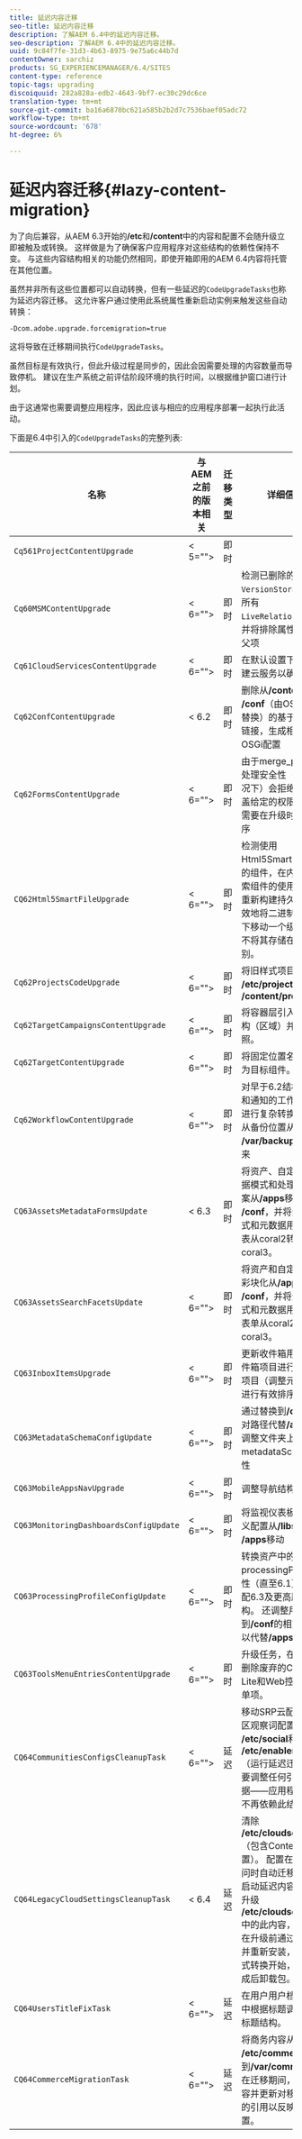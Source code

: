```yaml
---
title: 延迟内容迁移
seo-title: 延迟内容迁移
description: 了解AEM 6.4中的延迟内容迁移。
seo-description: 了解AEM 6.4中的延迟内容迁移。
uuid: 9c84f7fe-31d3-4b63-8975-9e75a6c44b7d
contentOwner: sarchiz
products: SG_EXPERIENCEMANAGER/6.4/SITES
content-type: reference
topic-tags: upgrading
discoiquuid: 282a828a-edb2-4643-9bf7-ec30c29dc6ce
translation-type: tm+mt
source-git-commit: ba16a6870bc621a585b2b2d7c7536baef05adc72
workflow-type: tm+mt
source-wordcount: '678'
ht-degree: 6%

---
```



# 延迟内容迁移{#lazy-content-migration}

为了向后兼容，从AEM 6.3开始的&#x200B;**/etc**&#x200B;和&#x200B;**/content**&#x200B;中的内容和配置不会随升级立即被触及或转换。 这样做是为了确保客户应用程序对这些结构的依赖性保持不变。 与这些内容结构相关的功能仍然相同，即使开箱即用的AEM 6.4内容将托管在其他位置。

虽然并非所有这些位置都可以自动转换，但有一些延迟的`CodeUpgradeTasks`也称为延迟内容迁移。 这允许客户通过使用此系统属性重新启动实例来触发这些自动转换：

```shell
-Dcom.adobe.upgrade.forcemigration=true
```

这将导致在迁移期间执行`CodeUpgradeTasks`。

虽然目标是有效执行，但此升级过程是同步的，因此会因需要处理的内容数量而导致停机。 建议在生产系统之前评估阶段环境的执行时间，以根据维护窗口进行计划。

由于这通常也需要调整应用程序，因此应该与相应的应用程序部署一起执行此活动。

下面是6.4中引入的`CodeUpgradeTasks`的完整列表:

| **名称** | **与AEM之前的版本相关** | **迁移类型** | **详细信息** |
|---|---|---|---|
| `Cq561ProjectContentUpgrade` | &lt; 5=&quot;&quot;> | 即时 |  |
| `Cq60MSMContentUpgrade` | &lt; 6=&quot;&quot;> | 即时 | 检测已删除的`VersionStorage`中的所有`LiveRelationShips`，并将排除属性添加到父项 |
| `Cq61CloudServicesContentUpgrade` | &lt; 6=&quot;&quot;> | 即时 | 在默认设置下重新构建云服务以确保安全 |
| `Cq62ConfContentUpgrade` | &lt; 6.2 | 即时 | 删除从&#x200B;**/content**&#x200B;到&#x200B;**/conf**（由OSGi机制替换）的基于属性的链接，生成相应的OSGi配置 |
| `Cq62FormsContentUpgrade` | &lt; 6=&quot;&quot;> | 即时 | 由于merge_preserve处理安全性（默认情况下）会拒绝规则覆盖给定的权限，因此需要在升级时重新排序 |
| `CQ62Html5SmartFileUpgrade` | &lt; 6=&quot;&quot;> | 即时 | 检测使用Html5SmartFile构件的组件，在内容中搜索组件的使用实例并重新构建持久性，有效地将二进制文件向下移动一个级别，而不将其存储在组件级别。 |
| `Cq62ProjectsCodeUpgrade` | &lt; 6=&quot;&quot;> | 即时 | 将旧样式项目从&#x200B;**/etc/projects**&#x200B;移至&#x200B;**/content/projects** |
| `Cq62TargetCampaignsContentUpgrade` | &lt; 6=&quot;&quot;> | 即时 | 将容器层引入层次结构（区域）并调整参照。 |
| `Cq62TargetContentUpgrade` | &lt; 6=&quot;&quot;> | 即时 | 将固定位置名称设置为目标组件。 |
| `Cq62WorkflowContentUpgrade` | &lt; 6=&quot;&quot;> | 即时 | 对早于6.2结构、实例和通知的工作流模型进行复杂转换，然后从备份位置从&#x200B;**/var/backup**&#x200B;合并回来 |
| `CQ63AssetsMetadataFormsUpdate` | &lt; 6.3 | 即时 | 将资产、自定义元数据模式和处理用户档案从&#x200B;**/apps**&#x200B;移至&#x200B;**/conf**，并将元数据模式和元数据用户档案表从coral2转换为coral3。 |
| `CQ63AssetsSearchFacetsUpdate` | &lt; 6=&quot;&quot;> | 即时 | 将资产和自定义搜索彩块化从&#x200B;**/apps**&#x200B;移至&#x200B;**/conf**，并将元数据模式和元数据用户档案表单从coral2转换至coral3。 |
| `CQ63InboxItemsUpgrade` | &lt; 6=&quot;&quot;> | 即时 | 更新收件箱用于对收件箱项目进行排序的项目（调整元数据以进行有效排序） |
| `CQ63MetadataSchemaConfigUpdate` | &lt; 6=&quot;&quot;> | 即时 | 通过替换到&#x200B;**/conf**&#x200B;的相对路径代替&#x200B;**/apps**，调整文件夹上的metadataSchema属性 |
| `CQ63MobileAppsNavUpgrade` | &lt; 6=&quot;&quot;> | 即时 | 调整导航结构 |
| `CQ63MonitoringDashboardsConfigUpdate` | &lt; 6=&quot;&quot;> | 即时 | 将监视仪表板的自定义配置从&#x200B;**/libs**&#x200B;和&#x200B;**/apps**&#x200B;移动 |
| `CQ63ProcessingProfileConfigUpdate` | &lt; 6=&quot;&quot;> | 即时 | 转换资产中的processingProfile属性（直至6.1），以匹配6.3及更高版本的结构。 还调整用户档案到&#x200B;**/conf**&#x200B;的相对路径，以代替&#x200B;**/apps**。 |
| `CQ63ToolsMenuEntriesContentUpgrade` | &lt; 6=&quot;&quot;> | 即时 | 升级任务，在升级时删除废弃的CRXDE Lite和Web控制台菜单项。 |
| `CQ64CommunitiesConfigsCleanupTask` | &lt; 6=&quot;&quot;> | 延迟 | 移动SRP云配置、社区观察词配置、清理&#x200B;**/etc/social**&#x200B;和&#x200B;**/etc/enablement**（运行延迟迁移时需要调整任何引用和数据——应用程序部分不再依赖此结构）。 |
| `CQ64LegacyCloudSettingsCleanupTask` | &lt; 6.4 | 延迟 | 清除&#x200B;**/etc/cloudsettings**（包含ContextHub配置）。 配置在首次访问时自动迁移。 如果启动延迟内容迁移并升级&#x200B;**/etc/cloudsettings**&#x200B;中的此内容，则必须在升级前通过包保留并重新安装，以便隐式转换开始，并在完成后卸载包。 |
| `CQ64UsersTitleFixTask` | &lt; 6=&quot;&quot;> | 延迟 | 在用户用户档案节点中根据标题调整旧版标题结构。 |
| `CQ64CommerceMigrationTask` | &lt; 6=&quot;&quot;> | 延迟 | 将商务内容从&#x200B;**/etc/commerce**&#x200B;迁移到&#x200B;**/var/commerce**。 在迁移期间，移动内容并更新对移动内容的引用以反映新位置。 |
